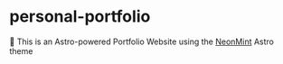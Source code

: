 # personal-portfolio

🚀 This is an Astro-powered Portfolio Website using the [NeonMint]((https://github.com/EFEELE/NeonMint)) Astro theme
